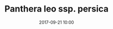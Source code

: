 ---
layout: animal
title: "Panthera leo ssp. persica"
name: "Asiatic Lion"
taxonid: 15952
iucn: "Endangered"
class: "Mammals"
date: 2017-09-21 10:00
published: true
location: Alipore Zoo, West Bengal, India
categories: animals
images: 1
thumb: 1
permalink: "/animal/:title/"
tags:
- giraffe
---